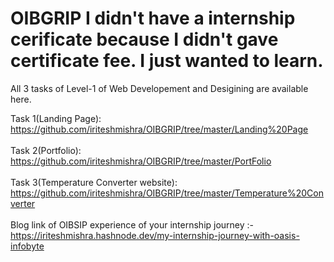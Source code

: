 # OIBGRIP I didn't have a internship cerificate because I didn't gave certificate fee. I just wanted to learn. 
All 3 tasks of Level-1 of Web Developement and Desigining are available here.

Task 1(Landing Page): https://github.com/iriteshmishra/OIBGRIP/tree/master/Landing%20Page
<br>
<br>
Task 2(Portfolio): https://github.com/iriteshmishra/OIBGRIP/tree/master/PortFolio
<br>
<br>
Task 3(Temperature Converter website): https://github.com/iriteshmishra/OIBGRIP/tree/master/Temperature%20Converter
<br>
<br>
Blog link of OIBSIP experience of your internship journey :-<br>
https://iriteshmishra.hashnode.dev/my-internship-journey-with-oasis-infobyte
